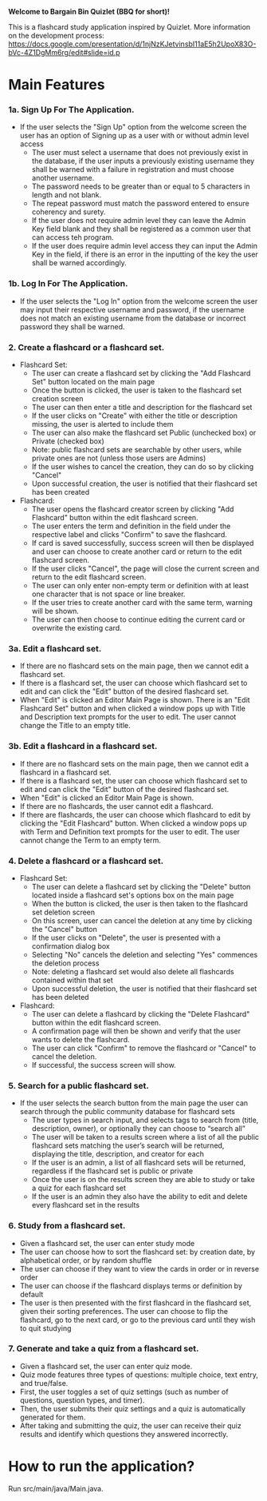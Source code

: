 **Welcome to Bargain Bin Quizlet (BBQ for short)!**

This is a flashcard study application inspired by Quizlet.
More information on the development process: https://docs.google.com/presentation/d/1njNzKJetvinsbI11aE5h2UpoX83O-bVc-4Z1DgMm6rg/edit#slide=id.p 

# Main Features

### 1a. Sign Up For The Application.
- If the user selects the "Sign Up" option from the welcome screen the user has an option of Signing up as a user with or without admin level access 
  - The user must select a username that does not previously exist in the database, if the user inputs a previously existing username they shall be warned with a failure in registration and must choose another username.
  - The password needs to be greater than or equal to 5 characters in length and not blank.
  - The repeat password must match the password entered to ensure coherency and surety.
  - If the user does not require admin level they can leave the Admin Key field blank and they shall be registered as a common user that can access teh program.
  - If the user does require admin level access they can input the Admin Key in the field, if there is an error in the inputting of the key the user shall be warned accordingly.

### 1b. Log In For The Application.
- If the user selects the "Log In" option from the welcome screen the user may input their respective username and password, if the username does not match an existing username from the database or incorrect password they shall be warned.

### 2. Create a flashcard or a flashcard set.
- Flashcard Set:
  - The user can create a flashcard set by clicking the "Add Flashcard Set" button located on the main page
  - Once the button is clicked, the user is taken to the flashcard set creation screen
  - The user can then enter a title and description for the flashcard set
  - If the user clicks on "Create" with either the title or description missing, the user is alerted to include them
  - The user can also make the flashcard set Public (unchecked box) or Private (checked box)
  - Note: public flashcard sets are searchable by other users, while private ones are not (unless those users are Admins)
  - If the user wishes to cancel the creation, they can do so by clicking "Cancel"
  - Upon successful creation, the user is notified that their flashcard set has been created
- Flashcard:
  - The user opens the flashcard creator screen by clicking "Add Flashcard" button within the edit flashcard screen.
  - The user enters the term and definition in the field under the respective label and clicks "Confirm" to save the flashcard.
  - If card is saved successfully, success screen will then be displayed and user can choose to create another card or return to the edit flashcard screen.
  - If the user clicks "Cancel", the page will close the current screen and return to the edit flashcard screen.
  - The user can only enter non-empty term or definition with at least one character that is not space or line breaker.
  - If the user tries to create another card with the same term, warning will be shown.
  - The user can then choose to continue editing the current card or overwrite the existing card.

### 3a. Edit a flashcard set.
 - If there are no flashcard sets on the main page, then we cannot edit a flashcard set.
 - If there is a flashcard set, the user can choose which flashcard set to edit and can click the "Edit" button of the desired flashcard set.
  - When "Edit" is clicked an Editor Main Page is shown. There is an "Edit Flashcard Set" button and when clicked a window pops up with Title and Description text prompts for the user to edit. The user cannot change the Title to an empty title.
### 3b. Edit a flashcard in a flashcard set.
 - If there are no flashcard sets on the main page, then we cannot edit a flashcard in a flashcard set.
 - If there is a flashcard set, the user can choose which flashcard set to edit and can click the "Edit" button of the desired flashcard set.
  - When "Edit" is clicked an Editor Main Page is shown.
   - If there are no flashcards, the user cannot edit a flashcard.
   - If there are flashcards, the user can choose which flashcard to edit by clicking the "Edit Flashcard" button. When clicked a window pops up with Term and Definition text prompts for the user to edit. The user cannot change the Term to an empty term.

### 4. Delete a flashcard or a flashcard set.
- Flashcard Set:
  - The user can delete a flashcard set by clicking the "Delete" button located inside a flashcard set's options box on the main page
  - When the button is clicked, the user is then taken to the flashcard set deletion screen
  - On this screen, user can cancel the deletion at any time by clicking the "Cancel" button
  - If the user clicks on "Delete", the user is presented with a confirmation dialog box
  - Selecting "No" cancels the deletion and selecting "Yes" commences the deletion process 
  - Note: deleting a flashcard set would also delete all flashcards contained within that set
  - Upon successful deletion, the user is notified that their flashcard set has been deleted
- Flashcard:
  - The user can delete a flashcard by clicking the "Delete Flashcard" button within the edit flashcard screen.
  - A confirmation page will then be shown and verify that the user wants to delete the flashcard.
  - The user can click "Confirm" to remove the flashcard or "Cancel" to cancel the deletion.
  - If successful, the success screen will show.


### 5. Search for a public flashcard set.
- If the user selects the search button from the main page the user can search through the public community database for flashcard sets
    - The user types in search input, and selects tags to search from (title, description, owner), or optionally they can choose to “search all”
    - The user will be taken to a results screen where a list of all the public flashcard sets matching the user’s search will be returned, displaying the title, description, and creator for each
    - If the user is an admin, a list of all flashcard sets will be returned, regardless if the flashcard set is public or private
    - Once the user is on the results screen they are able to study or take a quiz for each flashcard set
    - If the user is an admin they also have the ability to edit and delete every flashcard set in the results

### 6. Study from a flashcard set.
- Given a flashcard set, the user can enter study mode
- The user can choose how to sort the flashcard set: by creation date, by alphabetical order, or by random shuffle
- The user can choose if they want to view the cards in order or in reverse order
- The user can choose if the flashcard displays terms or definition by default
- The user is then presented with the first flashcard in the flashcard set, given their sorting preferences. The user can choose to 
flip the flashcard, go to the next card, or go to the previous card until they wish to quit studying
### 7. Generate and take a quiz from a flashcard set.
- Given a flashcard set, the user can enter quiz mode.
- Quiz mode features three types of questions: multiple choice, text entry, and true/false.
- First, the user toggles a set of quiz settings (such as number of questions, question types, and timer).
- Then, the user submits their quiz settings and a quiz is automatically generated for them.
- After taking and submitting the quiz, the user can receive their quiz results and identify which questions they answered incorrectly.

# How to run the application?

Run src/main/java/Main.java.
